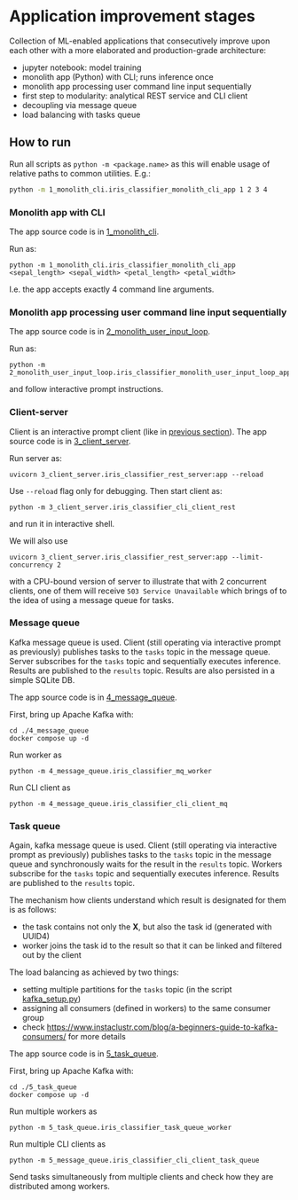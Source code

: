 # Application improvement stages

Collection of ML-enabled applications 
that consecutively improve upon each other
with a more elaborated and production-grade
architecture:

* jupyter notebook: model training
* monolith app (Python) with CLI; runs inference once
* monolith app processing user command line input sequentially
* first step to modularity: analytical REST service and CLI client
* decoupling via message queue
* load balancing with tasks queue

## How to run

Run all scripts as `python -m <package.name>`
as this will enable usage of relative paths to common utilities.
E.g.:
```bash
python -m 1_monolith_cli.iris_classifier_monolith_cli_app 1 2 3 4
```

### Monolith app with CLI

The app source code is in [1_monolith_cli](1_monolith_cli).

Run as:
```shell
python -m 1_monolith_cli.iris_classifier_monolith_cli_app <sepal_length> <sepal_width> <petal_length> <petal_width> 
```
I.e. the app accepts exactly 4 command line arguments.

### Monolith app processing user command line input sequentially

The app source code is in [2_monolith_user_input_loop](2_monolith_user_input_loop).

Run as:
```shell
python -m 2_monolith_user_input_loop.iris_classifier_monolith_user_input_loop_app 
```
and follow interactive prompt instructions.

### Client-server

Client is an interactive prompt client (like in [previous section](#monolith-app-processing-user-command-line-input-sequentially)).
The app source code is in [3_client_server](3_client_server).

Run server as:
```shell
uvicorn 3_client_server.iris_classifier_rest_server:app --reload 
```
Use `--reload` flag only for debugging.
Then start client as:
```shell
python -m 3_client_server.iris_classifier_cli_client_rest
```
and run it in interactive shell.

We will also use
```shell
uvicorn 3_client_server.iris_classifier_rest_server:app --limit-concurrency 2
```
with a CPU-bound version of server to illustrate that with 2 concurrent clients,
one of them will receive `503 Service Unavailable`
which brings of to the idea of using a message queue for tasks.

### Message queue

Kafka message queue is used.
Client (still operating via interactive prompt as previously) publishes tasks to the `tasks` 
topic in the message queue.
Server subscribes for the `tasks` topic and sequentially executes inference. 
Results are published to the `results` topic.
Results are also persisted in a simple SQLite DB.

The app source code is in [4_message_queue](4_message_queue).

First, bring up Apache Kafka with:
```shell
cd ./4_message_queue
docker compose up -d
```

Run worker as
```shell
python -m 4_message_queue.iris_classifier_mq_worker
```

Run CLI client as
```shell
python -m 4_message_queue.iris_classifier_cli_client_mq
```


### Task queue

Again, kafka message queue is used.
Client (still operating via interactive prompt as previously) publishes tasks to the `tasks` 
topic in the message queue and synchronously waits for the result in the `results` topic.
Workers subscribe for the `tasks` topic and sequentially executes inference. 
Results are published to the `results` topic.

The mechanism how clients understand which result is designated for them is as follows:
* the task contains not only the **X**, but also the task id (generated with UUID4)
* worker joins the task id to the result so that it can be linked and filtered out by the client

The load balancing as achieved by two things:
* setting multiple partitions for the `tasks` topic (in the script [kafka_setup.py](5_task_queue/kafka_setup.py))
* assigning all consumers (defined in workers) to the same consumer group
* check https://www.instaclustr.com/blog/a-beginners-guide-to-kafka-consumers/ for more details

The app source code is in [5_task_queue](5_task_queue).

First, bring up Apache Kafka with:
```shell
cd ./5_task_queue
docker compose up -d
```

Run multiple workers as
```shell
python -m 5_task_queue.iris_classifier_task_queue_worker
```

Run multiple CLI clients as
```shell
python -m 5_message_queue.iris_classifier_cli_client_task_queue
```
Send tasks simultaneously from multiple clients and check how they are distributed among workers.